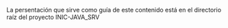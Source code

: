 La persentación que sirve como guía de este contenido está en el directorio raíz del proyecto INIC-JAVA_SRV
